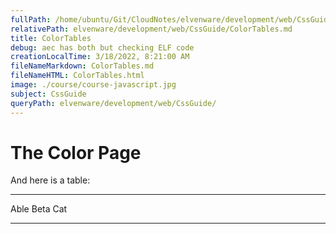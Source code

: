 ```yaml
---
fullPath: /home/ubuntu/Git/CloudNotes/elvenware/development/web/CssGuide/ColorTables.md
relativePath: elvenware/development/web/CssGuide/ColorTables.md
title: ColorTables
debug: aec has both but checking ELF code
creationLocalTime: 3/18/2022, 8:21:00 AM
fileNameMarkdown: ColorTables.md
fileNameHTML: ColorTables.html
image: ./course/course-javascript.jpg
subject: CssGuide
queryPath: elvenware/development/web/CssGuide/
---
```


<!-- toc -->
<!-- tocstop -->

The Color Page
==============

And here is a table:

  ------ ------ -----
  Able   Beta   Cat
  ------ ------ -----


